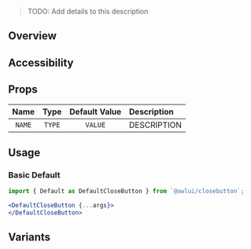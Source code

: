 > TODO: Add details to this description

## Overview

## Accessibility

## Props

|     Name     |              Type               | Default Value | Description                                                         |
| :----------: | :-----------------------------: | :-----------: | :------------------------------------------------------------------ |
| `NAME` | `TYPE` |   `VALUE`   | DESCRIPTION |

## Usage

### Basic Default

```jsx
import { Default as DefaultCloseButton } from `@owlui/closebutton`;

<DefaultCloseButton {...args}>
</DefaultCloseButton>
```

## Variants